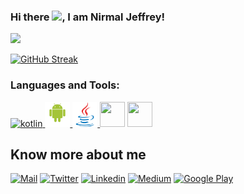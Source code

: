 ### Hi there <img src="https://raw.githubusercontent.com/MartinHeinz/MartinHeinz/master/wave.gif" width="30px">, I am Nirmal Jeffrey!
![](https://komarev.com/ghpvc/?username=nirmaljeffrey)

[![GitHub Streak](https://github-readme-streak-stats.herokuapp.com/?user=nirmaljeffrey)](https://git.io/streak-stats)

<h3 align="left">Languages and Tools:</h3>
<p align="left">
    <!--Kotlin-->
    <a href="https://kotlinlang.org" target="_blank"> <img
            src="https://www.vectorlogo.zone/logos/kotlinlang/kotlinlang-icon.svg" alt="kotlin" width="40" height="40"/>
    </a>
    <!--Android-->
    <a href="https://developer.android.com" target="_blank"> <img
            src="https://raw.githubusercontent.com/devicons/devicon/master/icons/android/android-original-wordmark.svg"
            alt="android" width="40" height="40"/> </a>
    <!--Java-->
    <a href="https://www.java.com" target="_blank"> <img
            src="https://raw.githubusercontent.com/devicons/devicon/master/icons/java/java-original.svg" alt="java"
            width="40" height="40"/> </a>
      <!--swift-->
  <a href="https://www.swift.org" target="_blank">
            <img src="https://cdn.jsdelivr.net/gh/devicons/devicon/icons/swift/swift-original.svg" width="40" height="40" /></a>
    <!--xcode-->  
      <a href="https://developer.apple.com/xcode" target="_blank">
            <img src="https://cdn.jsdelivr.net/gh/devicons/devicon/icons/xcode/xcode-original.svg" width="40" height="40"/></a>
          
          
</p>

## Know more about me 
[![Mail](https://img.shields.io/badge/-Say%20Hi!-black?style=for-the-badge&logo=gmail)](mailto:jeffattry@gmail.com)
[![Twitter](https://img.shields.io/badge/-Twitter-black?style=for-the-badge&logo=twitter)](https://twitter.com/nirmaljeffrey)
[![Linkedin](https://img.shields.io/badge/-LinkedIn-black?style=for-the-badge&logo=Linkedin)](https://www.linkedin.com/in/nirmal-jeffrey/)
[![Medium](https://img.shields.io/badge/-Medium-black?style=for-the-badge&logo=Medium)](https://medium.com/@NirmalJeffrey)
[![Google Play](https://img.shields.io/badge/-Google%20Play-black?style=for-the-badge&logo=google-play)](https://play.google.com/store/apps/dev?id=7515742794498787327)

<!--
**nirmaljeffrey/nirmaljeffrey** is a ✨ _special_ ✨ repository because its `README.md` (this file) appears on your GitHub profile.

Here are some ideas to get you started:

- 🔭 I’m currently working on ...
- 🌱 I’m currently learning ...
- 👯 I’m looking to collaborate on ...
- 🤔 I’m looking for help with ...
- 💬 Ask me about ...
- 📫 How to reach me: ...
- 😄 Pronouns: ...
- ⚡ Fun fact: ...
-->

